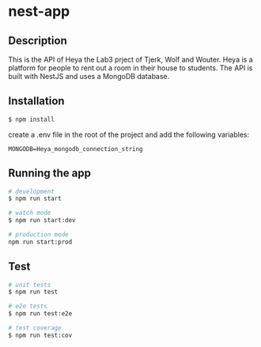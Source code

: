 # nest-app

## Description

This is the API of Heya the Lab3 prject of Tjerk, Wolf and Wouter. Heya is a platform for people to rent out a room in their house to students. The API is built with NestJS and uses a MongoDB database.

## Installation

```bash
$ npm install
```

create a .env file in the root of the project and add the following variables:

`MONGODB=Heya_mongodb_connection_string`

## Running the app

```bash
# development
$ npm run start

# watch mode
$ npm run start:dev

# production mode
npm run start:prod
```

## Test

```bash
# unit tests
$ npm run test

# e2e tests
$ npm run test:e2e

# test coverage
$ npm run test:cov
```
